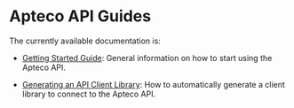 # Apteco API Guides
The currently available documentation is:
 
 * [Getting Started Guide](GettingStarted.md): General information on how to start using the Apteco API.

 * [Generating an API Client Library](GeneratingAPIClientLibrary.md): How to automatically generate a client library to connect to the Apteco API.